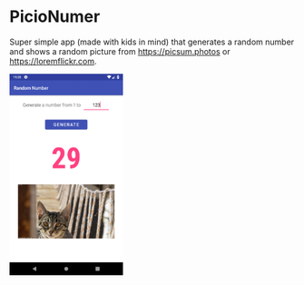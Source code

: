 # PicioNumer
Super simple app (made with kids in mind) that generates a random number and shows a random picture from https://picsum.photos or https://loremflickr.com.  
  
<img src="/screenshots/picionumer_screen.png" width=200>

